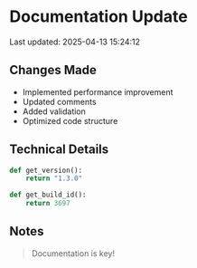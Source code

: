 # Documentation Update

Last updated: 2025-04-13 15:24:12

## Changes Made
- Implemented performance improvement
- Updated comments
- Added validation
- Optimized code structure

## Technical Details
```python
def get_version():
    return "1.3.0"

def get_build_id():
    return 3697
```

## Notes
> Documentation is key!
